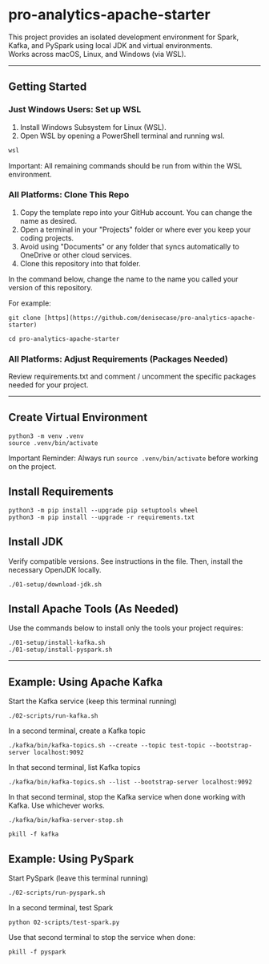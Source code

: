 # pro-analytics-apache-starter

This project provides an isolated development environment for Spark, Kafka, and PySpark using local JDK and virtual environments.  
Works across macOS, Linux, and Windows (via WSL).  

---

## Getting Started

### Just Windows Users: Set up WSL 

1. Install Windows Subsystem for Linux (WSL).
2. Open WSL by opening a PowerShell terminal and running wsl. 

```powershell
wsl
```

Important: All remaining commands should be run from within the WSL environment.



### All Platforms: Clone This Repo

1. Copy the template repo into your GitHub account. You can change the name as desired.
2. Open a terminal in your "Projects" folder or where ever you keep your coding projects.
3. Avoid using "Documents" or any folder that syncs automatically to OneDrive or other cloud services.
4. Clone this repository into that folder. 

In the command below, change the name to the name you called your version of this repository. 

For example: 

```shell
git clone [https](https://github.com/denisecase/pro-analytics-apache-starter)

cd pro-analytics-apache-starter
```



### All Platforms: Adjust Requirements (Packages Needed)  
Review requirements.txt and comment / uncomment the specific packages needed for your project.  

---

## Create Virtual Environment

```shell
python3 -m venv .venv
source .venv/bin/activate
```

Important Reminder: Always run `source .venv/bin/activate` before working on the project.


## Install Requirements

```shell
python3 -m pip install --upgrade pip setuptools wheel
python3 -m pip install --upgrade -r requirements.txt

```


## Install JDK

Verify compatible versions. 
See instructions in the file. 
Then, install the necessary OpenJDK locally. 

```shell
./01-setup/download-jdk.sh
```

## Install Apache Tools (As Needed)

Use the commands below to install only the tools your project requires:

```shell
./01-setup/install-kafka.sh
./01-setup/install-pyspark.sh
```

---

## Example: Using Apache Kafka

Start the Kafka service (keep this terminal running)

```shell
./02-scripts/run-kafka.sh
```

In a second terminal, create a Kafka topic

```shell
./kafka/bin/kafka-topics.sh --create --topic test-topic --bootstrap-server localhost:9092
```

In that second terminal, list Kafka topics

```shell
./kafka/bin/kafka-topics.sh --list --bootstrap-server localhost:9092
```

In that second terminal, stop the Kafka service when done working with Kafka. Use whichever works. 

```shell
./kafka/bin/kafka-server-stop.sh

pkill -f kafka
```


## Example: Using PySpark

Start PySpark (leave this terminal running)

```shell
./02-scripts/run-pyspark.sh
```

In a second terminal, test Spark
```shell
python 02-scripts/test-spark.py
```


Use that second terminal to stop the service when done:

```shell
pkill -f pyspark
```




